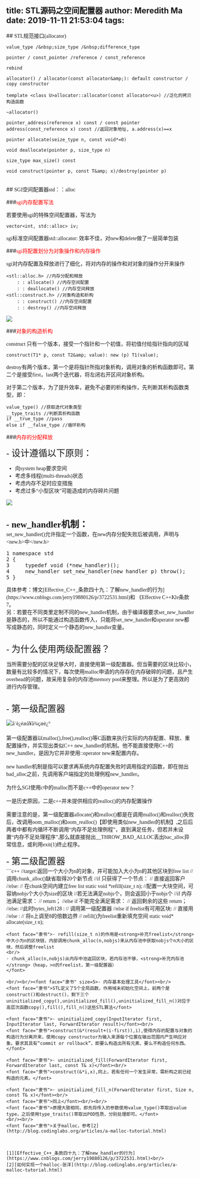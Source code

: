 title: STL源码之空间配置器
author: Meredith Ma
date: 2019-11-11 21:53:04
tags:
---
##<font face="隶书"> STL规范接口(allocator)</font>
<br/>
```
value_type /&nbsp;size_type /&nbsp;difference_type

pointer / const_pointer /reference / const_reference

rebind

allocator() / allocator(const allocator&amp;): default constructor / copy constructor

template <class U>allocator::allocator(const allocator<u>) //泛化的拷贝构造函数

~allocator()

pointer_address(reference x) const / const pointer address(const_reference x) const //返回对象地址, a.address(x)==x

pointer allocate(seize_type n, const void*=0)

void deallocate(pointer p, size_type n)

size_type max_size() const

void construct(pointer p, const T&amp; x)/destroy(pointer p)
```
<br/>
##<font face="隶书"> SGI空间配置器std：：alloc </font>
<br/>

###<font face="隶书" color='red'>sgi内存配置写法</font>

<font face="隶书">若要使用sgi的特殊空间配置器，写法为 </font>

	vector<int, std::alloc> iv;

<font face="隶书">sgi标准空间配置器std::allocator: 效率不佳，对new和delete做了一层简单包装</font>

###<font face="隶书" color='red'>sgi将配置划分为对象操作和内存操作</font>

<font face="隶书">sgi对内存配置及释放进行了细化，将对内存的操作和对对象的操作分开来操作</font>

	<stl::alloc.h> //内存分配和释放
		: : allocate() //内存空间配置
		: : deallocate() //内存空间释放
	<stl::construct.h> //对象构造和析构
		: : construct() //内存空间配置
		: : destroy() //内存空间释放

<p><u><img src="https://upload-images.jianshu.io/upload_images/3736230-3b3e69ae900b4f41.png?imageMogr2/auto-orient/strip%7CimageView2/2/w/967/format/webp" /></u></p>

###<font face="隶书" color='red'>对象的构造析构</font>

<font face="隶书">construct 只有一个版本，接受一个指针和一个初值，将初值付给指针指向的区域</font>

	construct(T1* p, const T2&amp; value): new (p) T1(value);

<font face="隶书">destroy有两个版本，第一个是将指针所指对象析构，调用对象的析构函数即可。第二个是接受first，last两个迭代器，将左闭右开区间对象析构。</font>

<font face="隶书">对于第二个版本，为了提升效率，避免不必要的析构操作，先判断其析构函数类型，即：</font>

	value_type() //获取迭代对象类型
	__type_traits //判断其析构函数
	if __true_type //pass
	else if __false_type //循环析构

###<font face="隶书" color='red'>内存的分配释放</font>

<font face="隶书" size='5'>
- 设计遵循以下原则：</font>
<font face="隶书">
<ul>
	<li>向system heap要求空间</li>
	<li>考虑多线程(multi-threads)状态</li>
	<li>考虑内存不足时应变措施</li>
	<li>考虑过多&ldquo;小型区块&rdquo;可能造成的内存碎片问题</li>
</ul>
</font>

<p><img src="https://ss1.bdstatic.com/70cFvXSh_Q1YnxGkpoWK1HF6hhy/it/u=2074971254,1170967547&amp;fm=15&amp;gp=0.jpg" /></p>

<br/><font face="隶书">
<strong><font size='5'>- new_handler机制：</font></strong><br/>
set_new_handler()允许指定一个函数，在new内存分配失败后被调用，声明与<new.h>中</new.h>
</font>

<pre>
1 namespace std
2 {
3     typedef void (*new_handler)();
4     new_handler set_new_handler(new handler p) throw();
5 }
</pre>
<font face="隶书">
<p>具体参考：博文[Effective_C++_条款四十九：了解new_handler的行为](https://www.cnblogs.com/jerry19880126/p/3722531.html)和 《Effective C++》2e条款7。<br/>另：若要在不同类里定制不同的new_handler机制，由于编译器要求set_new_handler是静态的，所以不能通过构造函数传入，只能将set_new_handler和operator new都写成静态的，同时定义一个静态的new_handler变量。</p>

<br/><font face="隶书" size=5 >- 为什么使用两级配置器？</font>

<font face="隶书" >当所需要分配的区块足够大时，直接使用第一级配置器。但当需要的区块比较小，数量有比较多的情况下，每次使用malloc申请的内存存在内存破碎的问题，且产生overhead的问题，故采用复杂的内存池memory pool来整理。所以是为了更高效的进行内存管理。</font>

<br/><font face="隶书" size=5 >- 第一级配置器</font>

<p><img alt="å¨è¿éæå¥å¾çæè¿°" src="http://www.pianshen.com/images/120/ac577e8ebbebdd5824adeaefedca2b80.png" /></p>
<font face="隶书">第一级配置器以malloc(),free(),realloc()等C函数来执行实际的内存配置、释放、重配置操作，并实现出类似C++ new_handler的机制。他不能直接使用C++的new_handler，是因为它并非使用::operator new来配置内存。<br/><br/>new handler机制是指可以要求再系统内存配置失败时调用指定的函数，即在抛出bad_alloc之前，先调用客户端指定的处理例程new_handler。<br/><br/>为什么SGI使用c中的malloc而不是c++中的operator new？<br/><br/>一是历史原因，二是c++并未提供相应的realloc()的内存配置操作<br/><br/>需要注意的是，第一级配置器allocate()和realloc()都是在调用malloc()和realloc()失败后，改调用oom_malloc()和oom_realloc()【即使用类似new_handler的机制】,之后后两者中都有内循环不断调用“内存不足处理例程”，直到满足任务，但若并未设置“内存不足处理程序”,那么就直接抛出__THROW_BAD_ALLOC丢出bac_alloc异常信息，或利用exit(1)终止程序。</font>
<br/><br/><font face="隶书" size=5>- 第二级配置器</font><br/>
```c++
//target:返回一个大小为n的对象，并可能加入大小为n的其他区块到free list
//调用chunk_alloc()缺省取得20个新节点
//if 只获得了一个节点：
//	直接返回客户
//else:
//	在chunk空间内建立free list
static void *refill(size_t n);
//配置一大块空间，可容纳nobjs个大小为size的区块
//若无法满足nobjs个，则会返回小于nobjs个
//if 内存池满足需求：
//	return；
//else if 不能完全满足需求：
//	返回剩余的这些 return；
//else: //此时bytes_left<size
//	将剩余的编入freelist中其他更小的区块链
//	malloc heap中的内存给内存池，malloc的大小为需求的两倍+常数（size*nobjs*2+C）
//	if mallo_heap 失败：
//		重新检视freelist，将比需求的size大的区块链中区块取一块放入内存池中，重新其调用自己 return；
//		若上行失败，调用第一级配置器，试图使用oom处理例程
//	调整内存池状态，修改nobjs return；
static char *chunk_alloc(size_t size, int &nobjs);
//if n>128 : 
//	调用第一级配置器
//else if freelist有可用区块: 
//	直接用
//else :
//	将n上调至8的倍数边界
//	refill()为freelist重新填充空间
static void* allocate(size_t n);

```
<font face="隶书">· refill(size_t n)的作用是<strong>补充freelist</strong>中大小为n的区块链，内部调用chunk_alloc(n,nobjs)来从内存池中获取nobjs个n大小的区块，然后调整freelist
<br/>
· chunk_alloc(n,nobjs)从内存中池返回区块，若内存池不够，<strong>补充内存池</strong>（heap，>n的freelist，第一级配置器）
</font>

<br/><br/><font face="隶书" size=5>- 内存基本处理工具</font><br/>
<font face="隶书">STL定义了5个全局函数，作用域未初始化空间上，前两个是construct()和destruct()，剩下三个uninitialized_copy(),uninitialized_fill(),uninitialized_fill_n()对应于高层次函数copy(),fill(),fill_n()这些STL算法</font>

<font face="隶书">· uninitialized_copy(InputIterator first, InputIterator last, ForwardIterator result)</font><br/>
<font face="隶书">construct(&*(result+(i-first)),i),使得内存的配置与对象的构造行为分离开来，使用copy constructor为输入来源每个位置在输出范围内产生响应对象。要求其具有“commit or rollback”，即要么构造出所有元素、要么不构造任何东西。</font>

<font face="隶书">· uninitialized_fill(ForwardIterator first, ForwardIterator last, const T& x)</font><br/>
<font face="隶书">construct(&*i,x),同上，若有任何一个发生异常，需析构之前已经构造的元素。</font>

<font face="隶书">· uninitialized_fill_n(ForwardIterator first, Size n, const T& x)</font><br/>
<font face="隶书">同上</font><br/><br/>
<font face="隶书">原理大致相同，即先将传入的参数使用value_type()萃取出value type，之后使用type_traits()萃取出POD性质，分别处理即可。</font>
<br/><br/>
<font face="隶书">关于malloc，参考[2](http://blog.codinglabs.org/articles/a-malloc-tutorial.html)



[1][Effective_C++_条款四十九：了解new_handler的行为](https://www.cnblogs.com/jerry19880126/p/3722531.html)<br/>
[2][如何实现一个malloc-张洋](http://blog.codinglabs.org/articles/a-malloc-tutorial.html)